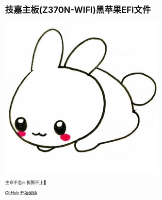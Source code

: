 # 技嘉主板(Z370N-WIFI)黑苹果EFI文件

![](https://raw.githubusercontent.com/qinkangdeid/pics/imgs/avatar.png)

 生命不息🔥 折腾不止💪

[GitHub](https://github.com/qinkangdeid/z370n-wifi-hackintosh)
[开始阅读](README.md)



